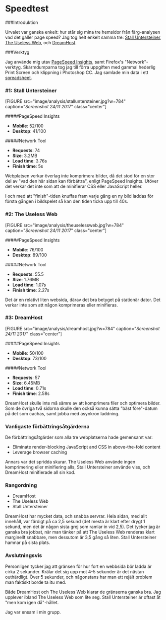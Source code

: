 Speedtest
==============

###Introduktion

Urvalet var ganska enkelt: hur står sig mina tre hemsidor från färg-analysen vad det gäller page speed? Jag tog helt enkelt samma tre: [Stall Untersteiner](http://www.untersteiner.se/), [The Useless Web](http://www.theuselessweb.com/), och [DreamHost](https://www.dreamhost.com/).

###Verktyg

Jag använde mig utav [PageSpeed Insights](https://developers.google.com/speed/pagespeed/insights/), samt Firefox's "Network"-verktyg. Skärmdumparna tog jag till förra uppgiften med gammal hederlig Print Screen och klippning i Photoshop CC. Jag samlade min data i ett [spreadsheet](https://docs.google.com/spreadsheets/d/1mP6s1RseUZCNHapADtr91isd12e05zHaWX6xKt0Ds18/edit?usp=sharing).

### #1: Stall Untersteiner

[FIGURE src="image/analysis/stalluntersteiner.jpg?w=784" caption="_Screenshot 24/11 2017_" class="center"]

#####PageSpeed Insights

* **Mobile**: 52/100
* **Desktop**: 41/100

#####Network Tool

* **Requests**: 74
* **Size**: 3.2MB
* **Load time**: 3.76s
* **Finish time**: 5s

Webplatsen verkar överlag inte komprimera bilder, då det stod för en stor del av "vad den här sidan kan förbättra", enligt PageSpeed Insights. Utöver det verkar det inte som att de minifierar CSS eller JavaScript heller.

I och med att "finish"-tiden knuffas fram varje gång en ny bild laddas för första gången i bildspelet så kan den tiden ticka upp till 40s.


### #2: The Useless Web

[FIGURE src="image/analysis/theuselessweb.jpg?w=784" caption="_Screenshot 24/11 2017_" class="center"]

#####PageSpeed Insights

* **Mobile**: 76/100
* **Desktop**: 89/100

#####Network Tool

* **Requests**: 55.5
* **Size**: 1.76MB
* **Load time**: 1.07s
* **Finish time**: 2.27s

Det är en relativt liten websida, därav det bra betyget på stationär dator. Det verkar inte som att någon komprimeras eller minifieras.

### #3: DreamHost

[FIGURE src="image/analysis/dreamhost.jpg?w=784" caption="_Screenshot 24/11 2017_" class="center"]

#####PageSpeed Insights

* **Mobile**: 50/100
* **Desktop**: 73/100

#####Network Tool

* **Requests**: 57
* **Size**: 6.45MB
* **Load time**: 0.71s
* **Finish time**: 2.58s

DreamHost skulle inte må sämre av att komprimera filer och optimera bilder. Som de övriga två sidorna skulle den också kunna sätta "bäst före"-datum på det som cachas, samt jobba med asynkron laddning.

### Vanligaste förbättringsåtgärderna

De förbättringsåtgärder som alla tre webplatserna hade gemensamt var:

* Eliminate render-blocking JavaScript and CSS in above-the-fold content
* Leverage browser caching

Annars var det spridda skurar. The Useless Web använde ingen komprimering eller minifiering alls, Stall Untersteiner använde viss, och DreamHost minifierade all sin kod.

### Rangordning

* DreamHost
* The Useless Web
* Stall Untersteiner

DreamHost har mycket data, och snabba servrar. Hela sidan, med allt innehåll, var färdigt på ca 2,5 sekund (det mesta är klart efter drygt 1 sekund, men det är någon sista grej som ramlar in vid 2,5). Det tycker jag är ganska bra jobbat, när man tänker på att The Useless Web renderas klart marginellt snabbare, men dessutom är 3,5 gång så liten. Stall Untersteiner hamnar på sista plats.

### Avslutningsvis

Personligen tycker jag att gränsen för hur fort en webbsida bör ladda är cirka 2 sekunder. Krälar det sig upp mot 4-5 sekunder är det nästan outhärdligt. Över 5 sekunder, och någonstans har man ett rejält problem man faktiskt borde ta itu med.

Både DreamHost och The Useless Web klarar de gränserna ganska bra. Jag upplever ibland The Useless Web som lite seg. Stall Untersteiner är oftast åt "men kom igen då"-hållet.

Jag var ensam i min grupp.

